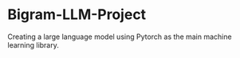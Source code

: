 # Bigram-LLM-Project
Creating a large language model using Pytorch as the main machine learning library.
